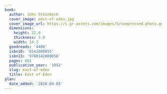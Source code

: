 ```yaml
---
book:
  author: John Steinbeck
  cover_image: east-of-eden.jpg
  cover_image_url: https://i.gr-assets.com/images/S/compressed.photo.goodreads.com/books/1544744853l/4406._SX98_.jpg
  dimensions:
    height: 22.0
    thickness: 3.9
    width: 14.3
  goodreads: '4406'
  isbn10: '0142000655'
  isbn13: '9780142000656'
  pages: 601
  publication_year: '1952'
  slug: east-of-eden
  title: East of Eden
plan:
  date_added: '2018-04-03'
---
```

